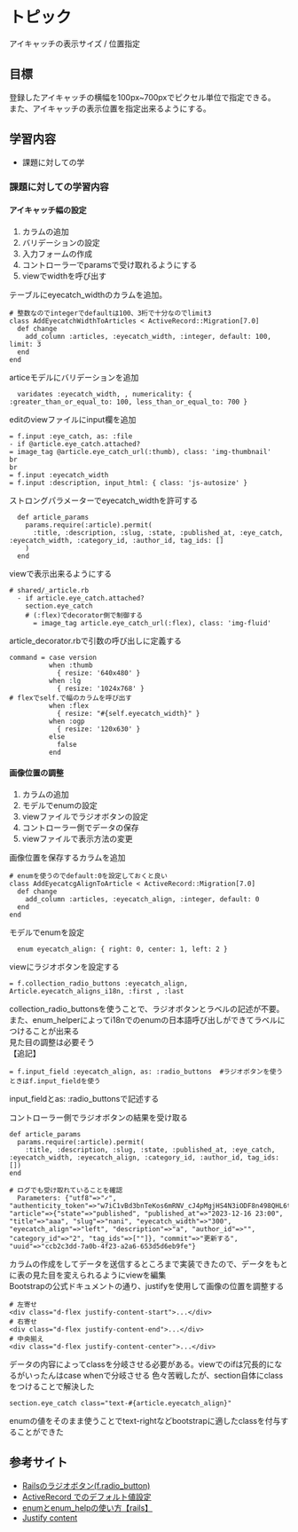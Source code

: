 # トピック
アイキャッチの表示サイズ / 位置指定

## 目標
登録したアイキャッチの横幅を100px~700pxでピクセル単位で指定できる。  
また、アイキャッチの表示位置を指定出来るようにする。

## 学習内容
- 課題に対しての学

### 課題に対しての学習内容

#### アイキャッチ幅の設定

1. カラムの追加
2. バリデーションの設定
3. 入力フォームの作成
4. コントローラーでparamsで受け取れるようにする
5. viewでwidthを呼び出す

テーブルにeyecatch_widthのカラムを追加。
```
# 整数なのでintegerでdefaultは100、3桁で十分なのでlimit3
class AddEyecatchWidthToArticles < ActiveRecord::Migration[7.0]
  def change
    add_column :articles, :eyecatch_width, :integer, default: 100, limit: 3
  end
end
```
articeモデルにバリデーションを追加
```
  varidates :eyecatch_width, , numericality: { :greater_than_or_equal_to: 100, less_than_or_equal_to: 700 }
```
editのviewファイルにinput欄を追加
```
= f.input :eye_catch, as: :file
- if @article.eye_catch.attached?
= image_tag @article.eye_catch_url(:thumb), class: 'img-thumbnail'
br
br
= f.input :eyecatch_width
= f.input :description, input_html: { class: 'js-autosize' }
```
ストロングパラメーターでeyecatch_widthを許可する
```
  def article_params
    params.require(:article).permit(
      :title, :description, :slug, :state, :published_at, :eye_catch, :eyecatch_width, :category_id, :author_id, tag_ids: []
    )
  end
```
viewで表示出来るようにする
```
# shared/_article.rb
  - if article.eye_catch.attached?
    section.eye_catch
    # (:flex)でdecorator側で制御する
      = image_tag article.eye_catch_url(:flex), class: 'img-fluid'
```
article_decorator.rbで引数の呼び出しに定義する
```
command = case version
          when :thumb
            { resize: '640x480' }
          when :lg
            { resize: '1024x768' }
# flexでself.で幅のカラムを呼び出す
          when :flex
            { resize: "#{self.eyecatch_width}" }
          when :ogp
            { resize: '120x630' }
          else
            false
          end
```

#### 画像位置の調整
1. カラムの追加
2. モデルでenumの設定
3. viewファイルでラジオボタンの設定
4. コントローラー側でデータの保存
5. viewファイルで表示方法の変更

画像位置を保存するカラムを追加 
```
# enumを使うのでdefault:0を設定しておくと良い
class AddEyecatcgAlignToArticle < ActiveRecord::Migration[7.0]
  def change
    add_column :articles, :eyecatch_align, :integer, default: 0
  end
end
```
モデルでenumを設定
```
  enum eyecatch_align: { right: 0, center: 1, left: 2 }
```
viewにラジオボタンを設定する
```
= f.collection_radio_buttons :eyecatch_align, Article.eyecatch_aligns_i18n, :first , :last
```
collection_radio_buttonsを使うことで、ラジオボタンとラベルの記述が不要。  
また、enum_helperによってi18nでのenumの日本語呼び出しができてラベルにつけることが出来る  
見た目の調整は必要そう  
【追記】
```
= f.input_field :eyecatch_align, as: :radio_buttons  #ラジオボタンを使うときはf.input_fieldを使う
```
input_fieldとas: :radio_buttonsで記述する
  
コントローラー側でラジオボタンの結果を受け取る  
```
def article_params
  params.require(:article).permit(
    :title, :description, :slug, :state, :published_at, :eye_catch, :eyecatch_width, :eyecatch_align, :category_id, :author_id, tag_ids: [])
end

# ログでも受け取れていることを確認
  Parameters: {"utf8"=>"✓", "authenticity_token"=>"w7iC1vBd3bnTeKos6mRNV_cJ4pMgjHS4N3iODF8n498QHL6t9n9TBnE3T4Bhb7e8RnAsnUk8KPmkZadPKOqIqQ", "article"=>{"state"=>"published", "published_at"=>"2023-12-16 23:00", "title"=>"aaa", "slug"=>"nani", "eyecatch_width"=>"300", "eyecatch_align"=>"left", "description"=>"a", "author_id"=>"", "category_id"=>"2", "tag_ids"=>[""]}, "commit"=>"更新する", "uuid"=>"ccb2c3dd-7a0b-4f23-a2a6-653d5d6eb9fe"}
```
カラムの作成をしてデータを送信するところまで実装できたので、データをもとに表の見た目を変えられるようにviewを編集  
Bootstrapの公式ドキュメントの通り、justifyを使用して画像の位置を調整する
```
# 左寄せ
<div class="d-flex justify-content-start">...</div>
# 右寄せ
<div class="d-flex justify-content-end">...</div>
# 中央揃え
<div class="d-flex justify-content-center">...</div>
```
データの内容によってclassを分岐させる必要がある。viewでのifは冗長的になるがいったんはcase whenで分岐させる
色々苦戦したが、section自体にclassをつけることで解決した
```
section.eye_catch class="text-#{article.eyecatch_align}"
```
enumの値をそのまま使うことでtext-rightなどbootstrapに適したclassを付与することができた

## 参考サイト
- [Railsのラジオボタン(f.radio_button)](https://qiita.com/dawn_628/items/944c79b06299a35b5225)
- [ActiveRecord でのデフォルト値設定](https://www.google.com/?hl=ja)
- [enumとenum_helpの使い方【rails】](https://qiita.com/kikikikimorimori/items/353f69e31b42e85b9c29)
- [Justify content](https://getbootstrap.jp/docs/5.3/utilities/flex/)